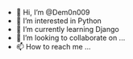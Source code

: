 - 👋 Hi, I’m @Dem0n009
- 👀 I’m interested in Python
- 🌱 I’m currently learning Django
- 💞️ I’m looking to collaborate on ...
- 📫 How to reach me ...

<!---
Dem0n009/Dem0n009 is a ✨ special ✨ repository because its `README.md` (this file) appears on your GitHub profile.
You can click the Preview link to take a look at your changes.
--->
